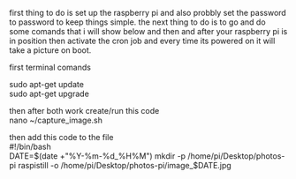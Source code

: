 first thing to do is set up the raspberry pi and also probbly set the password to password to keep things simple. the next thing to do is to go and do some comands that i will show below and then and after your raspberry pi is in position then activate the cron job and every time its powered on it will take a picture on boot.

first terminal comands  

sudo apt-get update  
sudo apt-get upgrade  

then after both work create/run this code   
nano ~/capture_image.sh  

then add this code to the file  
#!/bin/bash  
DATE=$(date +"%Y-%m-%d_%H%M")  
mkdir -p /home/pi/Desktop/photos-pi  
raspistill -o /home/pi/Desktop/photos-pi/image_$DATE.jpg  

